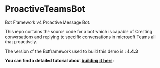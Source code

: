 ﻿# ProactiveTeamsBot

Bot Framework v4 Proactive Message Bot.

This repo contains the source code for a bot which is capable of Creating conversations and replying to specific conversations in microsoft Teams all that proactively. 

The version of the Botframework used to build this demo is : **4.4.3**

**You can find a detailed tutorial about [building it here](https://doumer.me/proactive-message-bot-in-teams-with-the-botframework-v4-csharp):**


